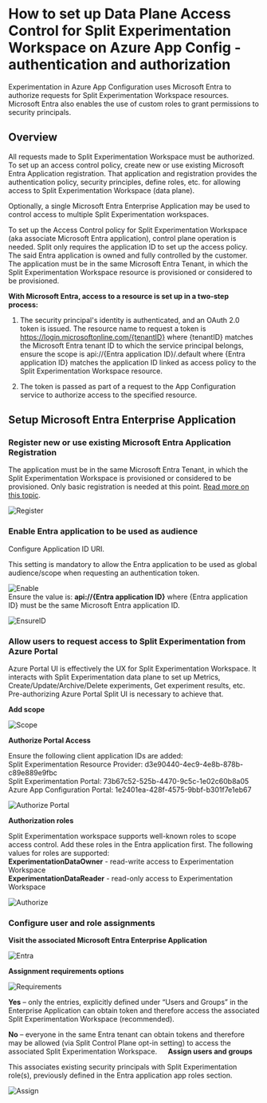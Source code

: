 # How to set up Data Plane Access Control for Split Experimentation Workspace on Azure App Config - authentication and authorization

Experimentation in Azure App Configuration uses Microsoft Entra to authorize requests for Split Experimentation Workspace resources. Microsoft Entra also enables the use of custom roles to grant permissions to security principals.

## Overview

All requests made to Split Experimentation Workspace must be authorized. To set up an access control policy, create new or use existing Microsoft Entra Application registration. That application and registration provides the authentication policy, security principles, define roles, etc. for allowing access to Split Experimentation Workspace (data plane). 

Optionally, a single Microsoft Entra Enterprise Application may be used to control access to multiple Split Experimentation workspaces.

To set up the Access Control policy for Split Experimentation Workspace (aka associate Microsoft Entra application), control plane operation is needed. Split only requires the application ID to set up the access policy. The said Entra application is owned and fully controlled by the customer. The application must be in the same Microsoft Entra Tenant, in which the Split Experimentation Workspace resource is provisioned or considered to be provisioned.

**With Microsoft Entra, access to a resource is set up in a two-step process:**

1.	The security principal's identity is authenticated, and an OAuth 2.0 token is issued. The resource name to request a token is https://login.microsoftonline.com/{tenantID} where {tenantID} matches the Microsoft Entra tenant ID to which the service principal belongs, ensure the scope is api://{Entra application ID}/.default where {Entra application ID} matches the application ID linked as access policy to the Split Experimentation Workspace resource.

2.	The token is passed as part of a request to the App Configuration service to authorize access to the specified resource.
 
## Setup Microsoft Entra Enterprise Application

### Register new or use existing Microsoft Entra Application Registration

The application must be in the same Microsoft Entra Tenant, in which the Split Experimentation Workspace is provisioned or considered to be provisioned. Only basic registration is needed at this point. [Read more on this topic](https://learn.microsoft.com/en-us/entra/identity-platform/quickstart-register-app).

![Register](./Images/entra-1.png)
<br/>
### Enable Entra application to be used as audience

Configure Application ID URI. 

This setting is mandatory to allow the Entra application to be used as global audience/scope when requesting an authentication token.

![Enable](./Images/entra-2.png)
 <br/>
Ensure the value is: **api://{Entra application ID}** where {Entra application ID} must be the same Microsoft Entra application ID. 

![EnsureID](./Images/entra-3.png)
<br/>

### Allow users to request access to Split Experimentation from Azure Portal

Azure Portal UI is effectively the UX for Split Experimentation Workspace. It interacts with Split Experimentation data plane to set up Metrics, Create/Update/Archive/Delete experiments, Get experiment results, etc. Pre-authorizing Azure Portal Split UI is necessary to achieve that. 

**Add scope**

![Scope](./Images/entra-4.png)
 <br/>

**Authorize Portal Access**

Ensure the following client application IDs are added:
<br/>Split Experimentation Resource Provider: d3e90440-4ec9-4e8b-878b-c89e889e9fbc
<br/>Split Experimentation Portal: 73b67c52-525b-4470-9c5c-1e02c60b8a05
<br/>Azure App Configuration Portal: 1e2401ea-428f-4575-9bbf-b301f7e1eb67

![Authorize Portal](./Images/entra-5.png)
<br/>

**Authorization roles**

Split Experimentation workspace supports well-known roles to scope access control. Add these roles in the Entra application first. 
The following values for roles are supported:<br/>
**ExperimentationDataOwner**  - read-write access to Experimentation Workspace
<br/>**ExperimentationDataReader**  - read-only access to Experimentation Workspace

![Authorize](./Images/entra-6.png)
 <br/>
### Configure user and role assignments

**Visit the associated Microsoft Entra Enterprise Application**

![Entra](./Images/entra-7.png)
 <br/>
 
**Assignment requirements options**
<br/>

![Requirements](./Images/entra-8.png)

**Yes** – only the entries, explicitly defined under “Users and Groups” in the Enterprise Application can obtain token and therefore access the associated Split Experimentation Workspace (recommended).

**No** – everyone in the same Entra tenant can obtain tokens and therefore may be allowed (via Split Control Plane opt-in setting) to access the associated Split Experimentation Workspace.
 
**Assign users and groups**

This associates existing security principals with Split Experimentation role(s), previously defined in 	the Entra application app roles section.

![Assign](./Images/entra-9.png)
<br/>
